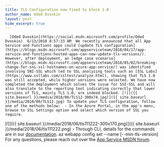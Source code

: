 ```yaml
---
title: TLS Configuration now fixed to block 1.0
author_name: Oded Dvoskin
layout: post
hide_excerpt: true
---
```

      [Oded Dvoskin](https://social.msdn.microsoft.com/profile/Oded Dvoskin)  6/13/2018 8:57:33 AM  We recently announced that all App Service and Functions apps could [update TLS configuration](https://blogs.msdn.microsoft.com/appserviceteam/2018/04/17/app-service-and-functions-hosted-apps-can-now-update-tls-versions/). However, after deployment, an [edge case scenario](https://blogs.msdn.microsoft.com/appserviceteam/2018/05/02/breaking-change-for-sni-ssl-hostnames-on-azure-app-service/) was identified involving SNI-SSL which led to SSL analyzing tools such as [SSL Labs](https://www.ssllabs.com/ssltest/analyze.html), showing that TLS 1.0 was still accepted, while higher versions were selected. We have now completed the deployment which solves the issue for SSI-SSL and will also translate to the reporting tool indicating correctly that lower versions of TLS, mainly TLS 1.0, are indeed blocked. [![]({{ site.baseurl }}/media/2018/06/TLS12-300x74.jpg)]({{ site.baseurl }}/media/2018/06/TLS12.jpg) To update your TLS configuration, follow one of the methods below:  - In the Azure Portal, in the app's menu, browse to SSL Settings option and select which version of SSL you require.
  [![]({{ site.baseurl }}/media/2018/06/tls111222-300x170.png)]({{ site.baseurl }}/media/2018/06/tls111222.png)  - Through CLI, details for the commands are in our [documentation](https://docs.microsoft.com/en-us/cli/azure/webapp/config?view=azure-cli-latest#az-webapp-config-set).
  az webapp config set --name [--min-tls-version]  For any questions, please reach out over the [App Service MSDN forum](https://social.msdn.microsoft.com/Forums/en-US/home?forum=windowsazurewebsitespreview).     